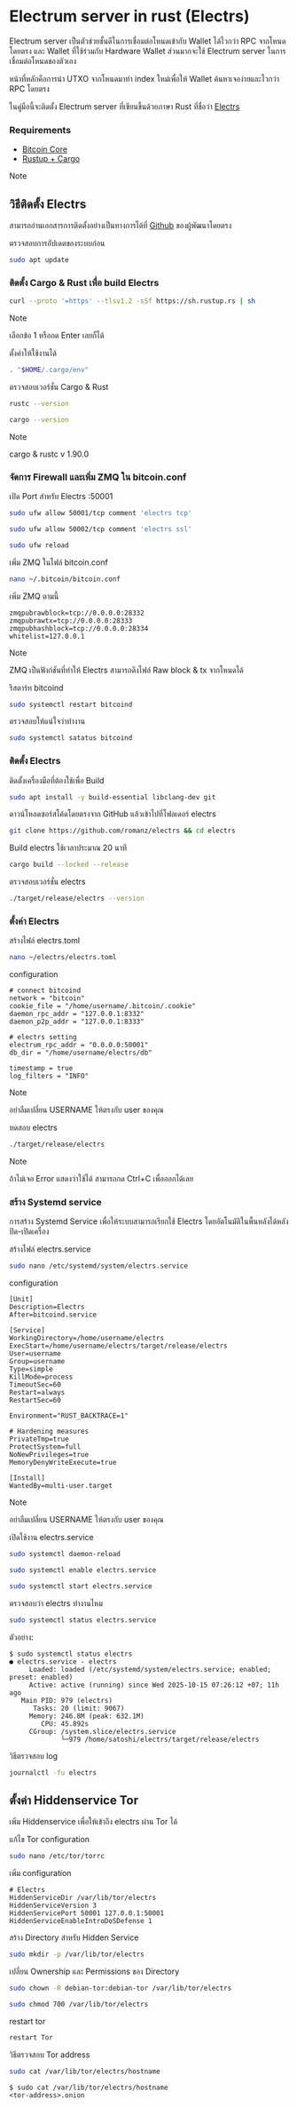 # Electrum server in rust (Electrs)



Electrum server เป็นตัวช่วยชั้นดีในการเชื่อมต่อโหนดเข้ากับ Wallet ได้ไวกว่า RPC จากโหนดโดยตรง และ Wallet ที่ใช้ร่วมกับ Hardware Wallet ส่วนมากจะใช้ Electrum server ในการเชื่อมต่อโหนดของตัวเอง

หน้าที่หลักคือการนำ UTXO จากโหนดมาทำ index ใหม่เพื่อให้ Wallet ค้นหาเจอง่ายและไวกว่า RPC โดยตรง

ในคู่มือนี้จะติดตั้ง Electrum server ที่เขียนขึ้นด้วยภาษา Rust ที่ชื่อว่า [Electrs](https://github.com/romanz/electrs)


### Requirements
* [Bitcoin Core](./bitcoind.md)
* [Rustup + Cargo](https://rust-lang.org/tools/install/)

> [!NOTE]


## วิธีติดตั้ง Electrs

สามารถอ่านเอกสารการติดตั้งอย่างเป็นทางการได้ที่ [Github](https://github.com/romanz/electrs/blob/master/doc/install.md) ของผู้พัฒนาโดยตรง


ตรวจสอบการอัปเดตของระบบก่อน

```bash
sudo apt update
```


### ติดตั้ง Cargo & Rust เพื่อ build Electrs

```bash
curl --proto '=https' --tlsv1.2 -sSf https://sh.rustup.rs | sh
```

> [!NOTE]
> เลือกข้อ 1 หรือกด Enter เลยก็ได้

ตั้งค่าให้ใช้งานได้

```bash
. "$HOME/.cargo/env"  
```

ตรวจสอบเวอร์ชั่น Cargo & Rust

```bash
rustc --version
```

```bash
cargo --version
```

> [!NOTE]
>  cargo & rustc v 1.90.0 



### จัดการ Firewall และเพิ่ม ZMQ ใน bitcoin.conf

เปิด Port สำหรับ Electrs :50001

```bash
sudo ufw allow 50001/tcp comment 'electrs tcp'
```

```bash
sudo ufw allow 50002/tcp comment 'electrs ssl'
```

```bash
sudo ufw reload
```

เพิ่ม ZMQ ในไฟล์ bitcoin.conf

```bash
nano ~/.bitcoin/bitcoin.conf
```

เพิ่ม ZMQ ตามนี้

```
zmqpubrawblock=tcp://0.0.0.0:28332
zmqpubrawtx=tcp://0.0.0.0:28333
zmqpubhashblock=tcp://0.0.0.0:28334
whitelist=127.0.0.1
```

> [!NOTE]
> ZMQ เป็นฟังก์ชันที่ทำให้ Electrs สามารถดึงไฟล์ Raw block & tx จากโหนดได้


รีสตาร์ท bitcoind

```bash
sudo systemctl restart bitcoind
```

ตรวจสอบให้แน่ใจว่าทำงาน

```bash
sudo systemctl satatus bitcoind
```



### ติดตั้ง Electrs

ติดตั้งเครื่องมือที่ต้องใช้เพื่อ Build

```bash
sudo apt install -y build-essential libclang-dev git
```

ดาวน์โหลดซอร์สโค้ดโดยตรงจาก GitHub แล้วเข้าไปที่โฟลเดอร์ electrs

```bash
git clone https://github.com/romanz/electrs && cd electrs
```

Build electrs ใช้เวลาประมาณ 20 นาที

```bash
cargo build --locked --release
```

ตรวจสอบเวอร์ชั่น electrs

```bash
./target/release/electrs --version
```


### ตั้งค่า Electrs

สร้างไฟล์ electrs.toml

```bash
nano ~/electrs/electrs.toml
```
configuration

```
# connect bitcoind
network = "bitcoin"
cookie_file = "/home/username/.bitcoin/.cookie"
daemon_rpc_addr = "127.0.0.1:8332"
daemon_p2p_addr = "127.0.0.1:8333"

# electrs setting
electrum_rpc_addr = "0.0.0.0:50001"
db_dir = "/home/username/electrs/db"

timestamp = true
log_filters = "INFO"

```

> [!NOTE]
> อย่าลืมเปลี่ยน USERNAME ให้ตรงกับ user ของคุณ


ทดสอบ electrs 

```bash
./target/release/electrs
```

> [!NOTE]
> ถ้าไม่เจอ Error แสดงว่าใช้ได้ สามารถกด Ctrl+C เพื่อออกได้เลย



### สร้าง Systemd service

การสร้าง Systemd Service เพื่อให้ระบบสามารถเรียกใช้ Electrs โดยอัตโนมัติในพื้นหลังได้หลังปิด-เปิดเครื่อง

สร้างไฟล์ electrs.service

```bash
sudo nano /etc/systemd/system/electrs.service
```

configuration

```
[Unit]
Description=Electrs
After=bitcoind.service

[Service]
WorkingDirectory=/home/username/electrs
ExecStart=/home/username/electrs/target/release/electrs
User=username
Group=username
Type=simple
KillMode=process
TimeoutSec=60
Restart=always
RestartSec=60

Environment="RUST_BACKTRACE=1"

# Hardening measures
PrivateTmp=true
ProtectSystem=full
NoNewPrivileges=true
MemoryDenyWriteExecute=true

[Install]
WantedBy=multi-user.target
```

> [!NOTE]
> อย่าลืมเปลี่ยน USERNAME ให้ตรงกับ user ของคุณ

เปิดใช้งาน electrs.service

```bash
sudo systemctl daemon-reload
```

```bash
sudo systemctl enable electrs.service
```

```bash
sudo systemctl start electrs.service
```

ตรวจสอบว่า electrs ทำงานไหม

```bash
sudo systemctl status electrs.service
```

ตัวอย่าง:

```
$ sudo systemctl status electrs
● electrs.service - electrs
     Loaded: loaded (/etc/systemd/system/electrs.service; enabled; preset: enabled)
     Active: active (running) since Wed 2025-10-15 07:26:12 +07; 11h ago
   Main PID: 979 (electrs)
      Tasks: 20 (limit: 9067)
     Memory: 246.8M (peak: 632.1M)
        CPU: 45.892s
     CGroup: /system.slice/electrs.service
             └─979 /home/satoshi/electrs/target/release/electrs
```   

วิธีตรวจสอบ log

```bash
journalctl -fu electrs
```



## ตั้งค่า Hiddenservice Tor

เพิ่ม Hiddenservice เพื่อให้เข้าถึง electrs ผ่าน Tor ได้


แก้ไข Tor configuration

```bash
sudo nano /etc/tor/torrc
```

เพิ่ม configuration

```
# Electrs
HiddenServiceDir /var/lib/tor/electrs
HiddenServiceVersion 3
HiddenServicePort 50001 127.0.0.1:50001
HiddenServiceEnableIntroDoSDefense 1
```

สร้าง Directory สำหรับ Hidden Service

```bash
sudo mkdir -p /var/lib/tor/electrs
```

เปลี่ยน Ownership และ Permissions ของ Directory

```bash
sudo chown -R debian-tor:debian-tor /var/lib/tor/electrs
```

```bash
sudo chmod 700 /var/lib/tor/electrs
```

restart tor

```bash
restart Tor
```

วิธีตรวจสอบ Tor address

```bash
sudo cat /var/lib/tor/electrs/hostname
```

```
$ sudo cat /var/lib/tor/electrs/hostname
<tor-address>.onion
```